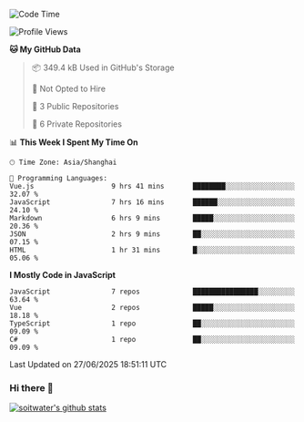 <!--START_SECTION:waka-->
![Code Time](http://img.shields.io/badge/Code%20Time-5%2C199%20hrs%2034%20mins-blue)

![Profile Views](http://img.shields.io/badge/Profile%20Views-0-blue)

**🐱 My GitHub Data** 

> 📦 349.4 kB Used in GitHub's Storage 
 > 
> 🚫 Not Opted to Hire
 > 
> 📜 3 Public Repositories 
 > 
> 🔑 6 Private Repositories 
 > 
📊 **This Week I Spent My Time On** 

```text
🕑︎ Time Zone: Asia/Shanghai

💬 Programming Languages: 
Vue.js                   9 hrs 41 mins       ████████░░░░░░░░░░░░░░░░░   32.07 % 
JavaScript               7 hrs 16 mins       ██████░░░░░░░░░░░░░░░░░░░   24.10 % 
Markdown                 6 hrs 9 mins        █████░░░░░░░░░░░░░░░░░░░░   20.36 % 
JSON                     2 hrs 9 mins        ██░░░░░░░░░░░░░░░░░░░░░░░   07.15 % 
HTML                     1 hr 31 mins        █░░░░░░░░░░░░░░░░░░░░░░░░   05.06 % 
```

**I Mostly Code in JavaScript** 

```text
JavaScript               7 repos             ████████████████░░░░░░░░░   63.64 % 
Vue                      2 repos             █████░░░░░░░░░░░░░░░░░░░░   18.18 % 
TypeScript               1 repo              ██░░░░░░░░░░░░░░░░░░░░░░░   09.09 % 
C#                       1 repo              ██░░░░░░░░░░░░░░░░░░░░░░░   09.09 % 
```




 Last Updated on 27/06/2025 18:51:11 UTC
<!--END_SECTION:waka-->

### Hi there 👋
[![soitwater's github stats](https://github-readme-stats.vercel.app/api?username=soitwater)](https://github.com/soitwater/github-readme-stats)
